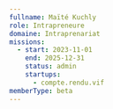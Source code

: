 ```yaml
---
fullname: Maïté Kuchly
role: Intrapreneure
domaine: Intraprenariat
missions:
  - start: 2023-11-01
    end: 2025-12-31
    status: admin
    startups:
      - compte.rendu.vif
memberType: beta
---
```

